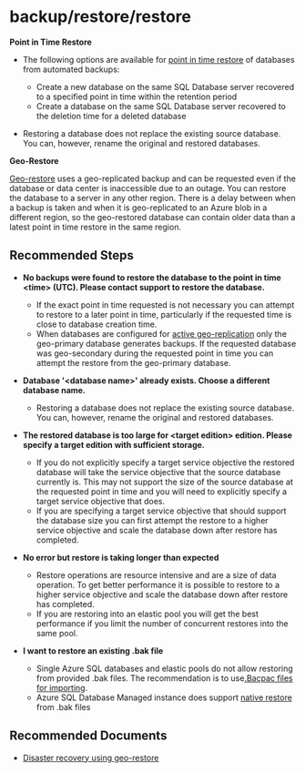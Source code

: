 <properties
	pageTitle="backup/restore/restore"	
	description="backup/restore/restore"
	service="microsoft.sql"	
	resource="servers"	
	authors="sojaga"	
	ms.author="sojaga"	
	displayOrder=""	
	selfHelpType="generic"	
	supportTopicIds="32688668"	
	productPesIds="13491"	
	cloudEnvironments="public,blackForest,fairfax, usnat, ussec, mooncake"	
	articleId="f39fd2ea-00d9-4c05-a271-35611754ad1c"	
	ownershipId="AzureData_AzureSQLDB_BackupRestore"	
/>

# backup/restore/restore

**Point in Time Restore**

* The following options are available for [point in time restore](https://docs.microsoft.com/azure/sql-database/sql-database-recovery-using-backups?WT.mc_id=pid:13491:sid:32688668/) of databases from automated backups:

	* Create a new database on the same SQL Database server recovered to a specified point in time within the retention period
	* Create a database on the same SQL Database server recovered to the deletion time for a deleted database

* Restoring a database does not replace the existing source database. You can, however, rename the original and restored databases.

**Geo-Restore**

[Geo-restore](https://docs.microsoft.com/azure/sql-database/sql-database-recovery-using-backups?WT.mc_id=pid:13491:sid:32688668/#geo-restore) uses a geo-replicated backup and can be requested even if the database or data center is inaccessible due to an outage. You can restore the database to a server in any other region. There is a delay between when a backup is taken and when it is geo-replicated to an Azure blob in a different region, so the geo-restored database can contain older data than a latest point in time restore in the same region.

## **Recommended Steps**

* **No backups were found to restore the database to the point in time \<time\> (UTC). Please contact support to restore the database.**

  * If the exact point in time requested is not necessary you can attempt to restore to a later point in time, particularly if the requested time is close to database creation time.
  * When databases are configured for [active geo-replication](https://docs.microsoft.com/azure/sql-database/sql-database-active-geo-replication?WT.mc_id=pid:13491:sid:32688668) only the geo-primary database generates backups. If the requested database was geo-secondary during the requested point in time you can attempt the restore from the geo-primary database.

* **Database '\<database name\>' already exists. Choose a different database name.**

  * Restoring a database does not replace the existing source database. You can, however, rename the original and restored databases.

* **The restored database is too large for \<target edition\> edition. Please specify a target edition with sufficient storage.**

  * If you do not explicitly specify a target service objective the restored database will take the service objective that the source database currently is. This may not support the size of the source database at the requested point in time and you will need to explicitly specify a target service objective that does.
  * If you are specifying a target service objective that should support the database size you can first attempt the restore to a higher service objective and scale the database down after restore has completed.

* **No error but restore is taking longer than expected**

  * Restore operations are resource intensive and are a size of data operation. To get better performance it is possible to restore to a higher service objective and scale the database down after restore has completed.
  * If you are restoring into an elastic pool you will get the best performance if you limit the number of concurrent restores into the same pool.

* **I want to restore an existing .bak file**

  * Single Azure SQL databases and elastic pools do not allow restoring from provided .bak files. The recommendation is to use[.Bacpac files for importing](https://docs.microsoft.com/azure/sql-database/sql-database-export?WT.mc_id=pid:13491:sid:32688668).
  * Azure SQL Database Managed instance does support [native restore](https://docs.microsoft.com/azure/sql-database/sql-database-managed-instance-get-started-restore?WT.mc_id=pid:13491:sid:32688668) from .bak files

## **Recommended Documents**

* [Disaster recovery using geo-restore](https://docs.microsoft.com/azure/sql-database/saas-dbpertenant-dr-geo-restore?WT.mc_id=pid:13491:sid:32688668/)<br>
